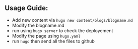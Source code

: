 ## Usage Guide:
- Add new content via `hugo new content/blogs/blogname.md`
- Modify the blogname.md
- run using `hugo server` to check the deployement
- Modify the page using `hugo.yaml`
- run `hugo` then send all the files to github